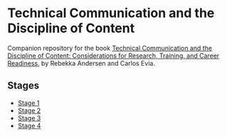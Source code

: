 # Technical Communication and the Discipline of Content


Companion repository for the book [Technical Communication and the Discipline of Content: Considerations for Research, Training, and Career Readiness](https://www.routledge.com/Technical-Communication-and-the-Discipline-of-Content-Considerations-for-Research-Training-and-Career-Readiness/Andersen-Evia/p/book/9781032588469), by Rebekka Andersen and Carlos Evia.

## Stages

- [Stage 1](stage1/overview.md)
- [Stage 2](stage2/overview.md)
- [Stage 3](stage3/overview.md)
- [Stage 4](stage4/overview.md)
